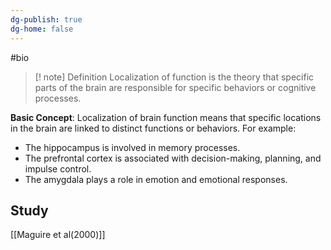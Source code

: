 ```yaml
---
dg-publish: true
dg-home: false
---
```

#bio

>[! note] Definition
Localization of function is the theory that specific parts of the brain are responsible for specific behaviors or cognitive processes. 

**Basic Concept**: Localization of brain function means that specific locations in the brain are linked to distinct functions or behaviors. For example:

- The hippocampus is involved in memory processes.
- The prefrontal cortex is associated with decision-making, planning, and impulse control.
- The amygdala plays a role in emotion and emotional responses.

## Study 
[[Maguire et al(2000)]] 
